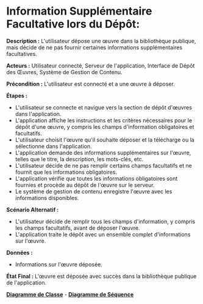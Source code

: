 # Information Supplémentaire Facultative lors du Dépôt:

  **Description :** L'utilisateur dépose une œuvre dans la bibliothèque publique, mais décide de ne pas fournir certaines informations supplémentaires facultatives.

  **Acteurs :** Utilisateur connecté, Serveur de l'application, Interface de Dépôt des Œuvres, Système de Gestion de Contenu.

  **Précondition :** L'utilisateur est connecté et a une œuvre à déposer.

  **Étapes :**

  - L'utilisateur se connecte et navigue vers la section de dépôt d'œuvres dans l'application.
  - L'application affiche les instructions et les critères nécessaires pour le dépôt d'une œuvre, y compris les champs d'information obligatoires et facultatifs.
  - L'utilisateur choisit l'œuvre qu'il souhaite déposer et la télécharge ou la sélectionne dans l'application.
  - L'application demande des informations supplémentaires sur l'œuvre, telles que le titre, la description, les mots-clés, etc.
  - L'utilisateur décide de ne pas remplir certains champs facultatifs et ne fournit que les informations obligatoires.
  - L'application vérifie que toutes les informations obligatoires sont fournies et procède au dépôt de l'œuvre sur le serveur.
  - Le système de gestion de contenu enregistre l'œuvre avec les informations disponibles.

  **Scénario Alternatif :**
  - L'utilisateur décide de remplir tous les champs d'information, y compris les champs facultatifs, avant de déposer l'œuvre.
  - L'application traite le dépôt avec un ensemble complet d'informations sur l'œuvre.

  **Données :**
  - Informations sur l'œuvre déposée.

  **État Final :** L'œuvre est déposée avec succès dans la bibliothèque publique de l'application.

[**Diagramme de Classe**](../Diagramme/sc8_c.jpg) - [**Diagramme de Séquence**](../Diagramme/sc8_sq.jpg) 
